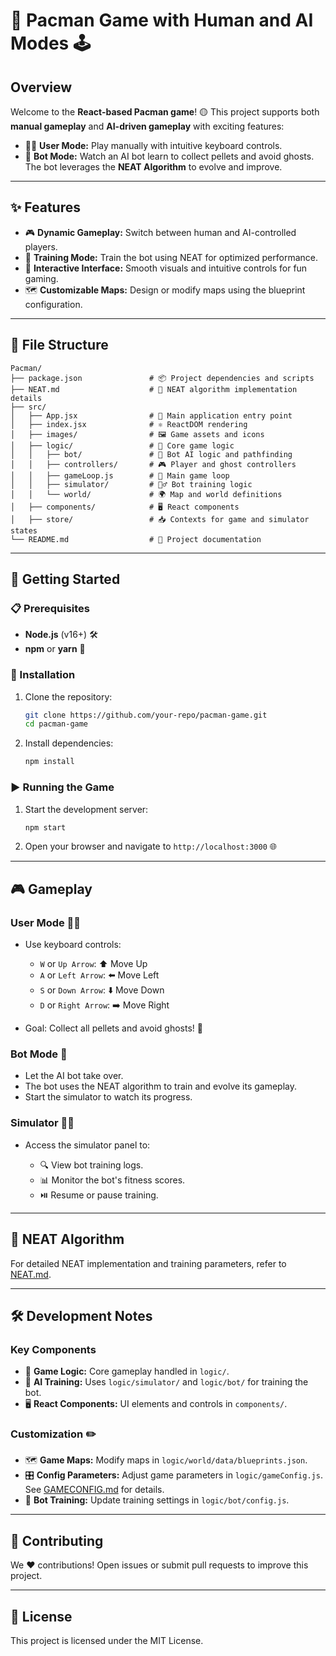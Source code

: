 # 🌟 Pacman Game with Human and AI Modes 🕹️

## Overview

Welcome to the **React-based Pacman game**! 🟡 This project supports both **manual gameplay** and **AI-driven gameplay** with exciting features:

- 🧑‍💻 **User Mode:** Play manually with intuitive keyboard controls.
- 🤖 **Bot Mode:** Watch an AI bot learn to collect pellets and avoid ghosts. The bot leverages the **NEAT Algorithm** to evolve and improve.

---

## ✨ Features

- 🎮 **Dynamic Gameplay:** Switch between human and AI-controlled players.
- 🧠 **Training Mode:** Train the bot using NEAT for optimized performance.
- 🎨 **Interactive Interface:** Smooth visuals and intuitive controls for fun gaming.
- 🗺️ **Customizable Maps:** Design or modify maps using the blueprint configuration.

---

## 📂 File Structure

```plaintext
Pacman/
├── package.json               # 📦 Project dependencies and scripts
├── NEAT.md                    # 📄 NEAT algorithm implementation details
├── src/
│   ├── App.jsx                # 🏁 Main application entry point
│   ├── index.jsx              # ⚛️ ReactDOM rendering
│   ├── images/                # 🖼️ Game assets and icons
│   ├── logic/                 # 🔧 Core game logic
│   │   ├── bot/               # 🤖 Bot AI logic and pathfinding
│   │   ├── controllers/       # 🎮 Player and ghost controllers
│   │   ├── gameLoop.js        # 🔄 Main game loop
│   │   ├── simulator/         # 🏋️‍♂️ Bot training logic
│   │   └── world/             # 🌍 Map and world definitions
│   ├── components/            # 🖥️ React components
│   ├── store/                 # 📥 Contexts for game and simulator states
└── README.md                  # 📘 Project documentation
```

---

## 🚀 Getting Started

### 📋 Prerequisites

- **Node.js** (v16+) 🛠️
- **npm** or **yarn** 🧶

### 🔧 Installation

1. Clone the repository:

   ```bash
   git clone https://github.com/your-repo/pacman-game.git
   cd pacman-game
   ```

2. Install dependencies:

   ```bash
   npm install
   ```

### ▶️ Running the Game

1. Start the development server:

   ```bash
   npm start
   ```

2. Open your browser and navigate to `http://localhost:3000` 🌐

---

## 🎮 Gameplay

### **User Mode** 🧑‍💻

- Use keyboard controls:

  - `W` or `Up Arrow`: ⬆️ Move Up
  - `A` or `Left Arrow`: ⬅️ Move Left
  - `S` or `Down Arrow`: ⬇️ Move Down
  - `D` or `Right Arrow`: ➡️ Move Right

- Goal: Collect all pellets and avoid ghosts! 👻

### **Bot Mode** 🤖

- Let the AI bot take over.
- The bot uses the NEAT algorithm to train and evolve its gameplay.
- Start the simulator to watch its progress.

### **Simulator** 🏋️‍♂️

- Access the simulator panel to:

  - 🔍 View bot training logs.
  - 📊 Monitor the bot's fitness scores.
  - ⏯️ Resume or pause training.

---

## 🧠 NEAT Algorithm

For detailed NEAT implementation and training parameters, refer to [NEAT.md](./resources/NEAT.md).

---

## 🛠️ Development Notes

### **Key Components**

- 🔧 **Game Logic:** Core gameplay handled in `logic/`.
- 🤖 **AI Training:** Uses `logic/simulator/` and `logic/bot/` for training the bot.
- 🖥️ **React Components:** UI elements and controls in `components/`.

### **Customization** ✏️

- 🗺️ **Game Maps:** Modify maps in `logic/world/data/blueprints.json`.
- 🎛️ **Config Parameters:** Adjust game parameters in `logic/gameConfig.js`. See [GAMECONFIG.md](./resources/GAMECONFIG.md) for details.
- 🤖 **Bot Training:** Update training settings in `logic/bot/config.js`.

---

## 🤝 Contributing

We ❤️ contributions! Open issues or submit pull requests to improve this project.

---

## 📜 License

This project is licensed under the MIT License.

